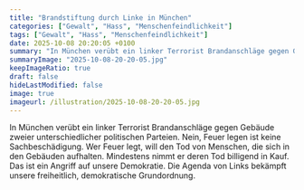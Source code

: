 ```yaml
---
title: "Brandstiftung durch Linke in München"
categories: ["Gewalt", "Hass", "Menschenfeindlichkeit"]
tags: ["Gewalt", "Hass", "Menschenfeindlichkeit"]
date: 2025-10-08 20:20:05 +0100
summary: "In München verübt ein linker Terrorist Brandanschläge gegen Gebäude zweier unterschiedlicher politischen Parteien. Nein, Feuer legen ist keine Sachbeschädigung. Wer Feuer legt, will den Tod von Menschen, die sich in den Gebäuden aufhalten. Mindestens nimmt er deren Tod billigend in Kauf. Das ist ein Angriff auf unsere Demokratie. Die Agenda von Links bekämpft unsere freiheitlich, demokratische Grundordnung. "
summaryImage: "2025-10-08-20-20-05.jpg"
keepImageRatio: true
draft: false
hideLastModified: false
image: true
imageurl: /illustration/2025-10-08-20-20-05.jpg
---
```


In München verübt ein linker Terrorist Brandanschläge gegen Gebäude zweier unterschiedlicher politischen Parteien.
Nein, Feuer legen ist keine Sachbeschädigung.
Wer Feuer legt, will den Tod von Menschen, die sich in den Gebäuden aufhalten.
Mindestens nimmt er deren Tod billigend in Kauf.
Das ist ein Angriff auf unsere Demokratie.
Die Agenda von Links bekämpft unsere freiheitlich, demokratische Grundordnung.

